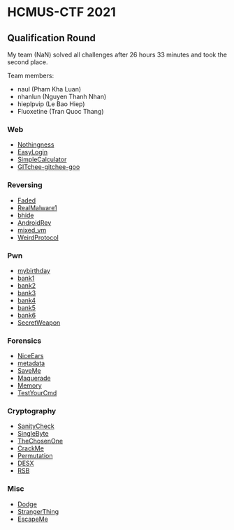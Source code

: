 # HCMUS-CTF 2021

## Qualification Round

My team (NaN) solved all challenges after 26 hours 33 minutes and took the second place.

Team members:

- naul (Pham Kha Luan)
- nhanlun (Nguyen Thanh Nhan)
- hieplpvip (Le Bao Hiep)
- Fluoxetine (Tran Quoc Thang)

### Web

- [Nothingness](./Nothingness)
- [EasyLogin](./EasyLogin)
- [SimpleCalculator](./SimpleCalculator)
- [GITchee-gitchee-goo](./GITchee-gitchee-goo)

### Reversing

- [Faded](./Faded)
- [RealMalware1](./RealMalware1)
- [bhide](./bhide)
- [AndroidRev](./AndroidRev)
- [mixed_vm](./mixed_vm)
- [WeirdProtocol](./WeirdProtocol)

### Pwn

- [mybirthday](./mybirthday)
- [bank1](./bank1)
- [bank2](./bank2)
- [bank3](./bank3)
- [bank4](./bank4)
- [bank5](./bank5)
- [bank6](./bank6)
- [SecretWeapon](./SecretWeapon)

### Forensics

- [NiceEars](./NiceEars)
- [metadata](./metadata)
- [SaveMe](./SaveMe)
- [Maquerade](./Maquerade)
- [Memory](./Memory)
- [TestYourCmd](./TestYourCmd)

### Cryptography

- [SanityCheck](./SanityCheck)
- [SingleByte](./SingleByte)
- [TheChosenOne](./TheChosenOne)
- [CrackMe](./CrackMe)
- [Permutation](./Permutation)
- [DESX](./DESX)
- [RSB](./RSB)

### Misc

- [Dodge](./Dodge)
- [StrangerThing](./StrangerThing)
- [EscapeMe](./EscapeMe)
